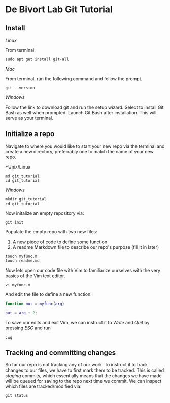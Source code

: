# De Bivort Lab Git Tutorial

## Install

*Linux* 

From terminal:
```
sudo apt get install git-all
```

*Mac*

From terminal, run the following command and follow the prompt.
```
git --version
```

*Windows*

Follow the link to <a src="https://git-scm.com/downloads">download git</a> and run the setup wizard. Select to install Git Bash as well when prompted. Launch Git Bash after installation. This will serve as your terminal.

## Initialize a repo

Navigate to where you would like to start your new repo via the terminal and create a new directory, preferrably one to match the name of your new repo.

*Unix/Linux
```
md git_tutorial
cd git_tutorial
```
*Windows*
```
mkdir git_tutorial
cd git_tutorial
```

Now initalize an empty repository via:

```
git init
```

Populate the empty repo with two new files:
1. A new piece of code to define some function
2. A readme Markdown file to describe our repo's purpose (fill it in later)

```
touch myfunc.m
touch readme.md
```

Now lets open our code file with Vim to familiarize ourselves with the very basics of the Vim text editor.

```
vi myfunc.m
```

And edit the file to define a new function.

```Matlab
function out = myfunc(arg)

out = arg + 2;
```

To save our edits and exit Vim, we can instruct it to *Write* and *Quit* by pressing *ESC* and run

```
:wq
```

## Tracking and committing changes

So far our repo is not tracking any of our work. To instruct it to track changes to our files, we have to first mark them to be tracked. This is called *staging* commits, which essentially means that the changes we have made will be queued for saving to the repo next time we commit. We can inspect which files are tracked/modified via:

```
git status
```


